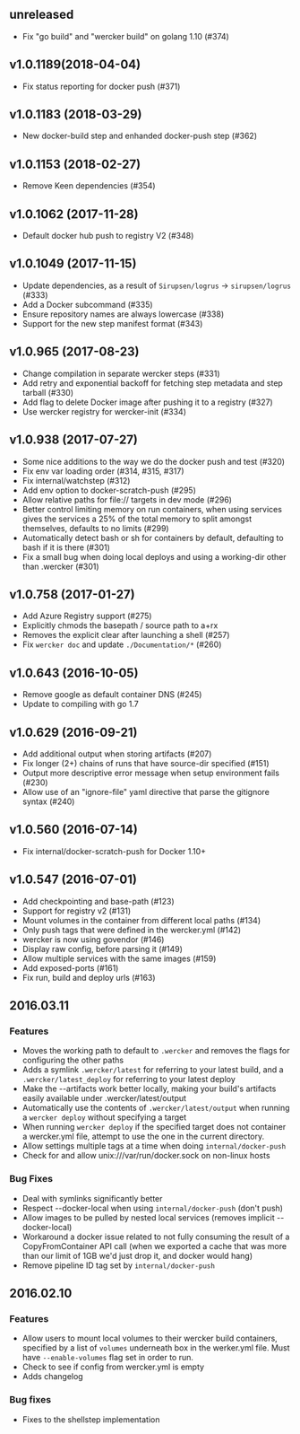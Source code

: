 ## unreleased

- Fix "go build" and "wercker build" on golang 1.10 (#374)

## v1.0.1189(2018-04-04)

- Fix status reporting for docker push (#371)

## v1.0.1183 (2018-03-29)

- New docker-build step and enhanded docker-push step (#362)

## v1.0.1153 (2018-02-27)

- Remove Keen dependencies (#354)

## v1.0.1062 (2017-11-28)

- Default docker hub push to registry V2 (#348)

## v1.0.1049 (2017-11-15)

- Update dependencies, as a result of `Sirupsen/logrus` -> `sirupsen/logrus` (#333)
- Add a Docker subcommand (#335)
- Ensure repository names are always lowercase (#338)
- Support for the new step manifest format (#343)

## v1.0.965 (2017-08-23)

- Change compilation in separate wercker steps (#331)
- Add retry and exponential backoff for fetching step metadata and step tarball
  (#330)
- Add flag to delete Docker image after pushing it to a registry (#327)
- Use wercker registry for wercker-init (#334)

## v1.0.938 (2017-07-27)

- Some nice additions to the way we do the docker push and test (#320)
- Fix env var loading order (#314, #315, #317)
- Fix internal/watchstep (#312)
- Add env option to docker-scratch-push (#295)
- Allow relative paths for file:// targets in dev mode (#296)
- Better control limiting memory on run containers, when using
  services gives the services a 25% of the total memory to split
  amongst themselves, defaults to no limits (#299)
- Automatically detect bash or sh for containers by default,
  defaulting to bash if it is there (#301)
- Fix a small bug when doing local deploys and using a working-dir other
  than .wercker (#301)

## v1.0.758 (2017-01-27)

- Add Azure Registry support (#275)
- Explicitly chmods the basepath / source path to a+rx
- Removes the explicit clear after launching a shell (#257)
- Fix `wercker doc` and update `./Documentation/*` (#260)

## v1.0.643 (2016-10-05)

- Remove google as default container DNS (#245)
- Update to compiling with go 1.7

## v1.0.629 (2016-09-21)

- Add additional output when storing artifacts (#207)
- Fix longer (2+) chains of runs that have source-dir specified (#151)
- Output more descriptive error message when setup environment fails (#230)
- Allow use of an "ignore-file" yaml directive that parse the gitignore syntax
  (#240)

## v1.0.560 (2016-07-14)

- Fix internal/docker-scratch-push for Docker 1.10+

## v1.0.547 (2016-07-01)

- Add checkpointing and base-path (#123)
- Support for registry v2 (#131)
- Mount volumes in the container from different local paths (#134)
- Only push tags that were defined in the wercker.yml (#142)
- wercker is now using govendor (#146)
- Display raw config, before parsing it (#149)
- Allow multiple services with the same images (#159)
- Add exposed-ports (#161)
- Fix run, build and deploy urls (#163)

## 2016.03.11

### Features

- Moves the working path to default to `.wercker` and removes the flags
  for configuring the other paths
- Adds a symlink `.wercker/latest` for referring to your latest build, and
  a `.wercker/latest_deploy` for referring to your latest deploy
- Make the --artifacts work better locally, making your build's artifacts
  easily available under .wercker/latest/output
- Automatically use the contents of `.wercker/latest/output` when running a
  `wercker deploy` without specifying a target
- When running `wercker deploy` if the specified target does not container a
  wercker.yml file, attempt to use the one in the current directory.
- Allow settings multiple tags at a time when doing `internal/docker-push`
- Check for and allow unix:///var/run/docker.sock on non-linux hosts


### Bug Fixes

- Deal with symlinks significantly better
- Respect --docker-local when using `internal/docker-push` (don't push)
- Allow images to be pulled by nested local services (removes
  implicit --docker-local)
- Workaround a docker issue related to not fully consuming the result of a
  CopyFromContainer API call (when we exported a cache that was more than our
  limit of 1GB we'd just drop it, and docker would hang)
- Remove pipeline ID tag set by `internal/docker-push`


## 2016.02.10

### Features

- Allow users to mount local volumes to their wercker build containers, specified by a list of `volumes` underneath box in the werker.yml file. Must have `--enable-volumes` flag set in order to run.
- Check to see if config from wercker.yml is empty
- Adds changelog

### Bug fixes

- Fixes to the shellstep implementation
